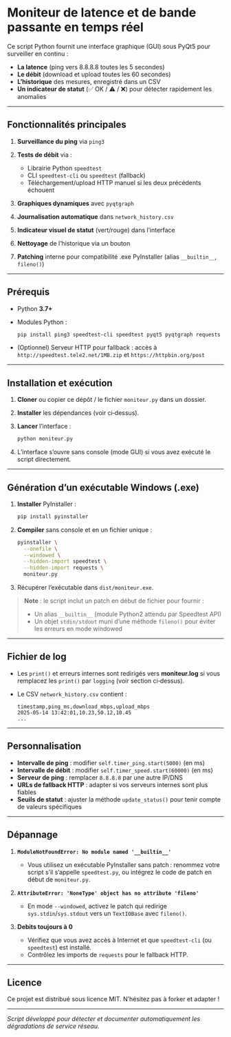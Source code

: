 # Moniteur de latence et de bande passante en temps réel

Ce script Python fournit une interface graphique (GUI) sous PyQt5 pour surveiller en continu :

* **La latence** (ping vers 8.8.8.8 toutes les 5 secondes)
* **Le débit** (download et upload toutes les 60 secondes)
* **L’historique** des mesures, enregistré dans un CSV
* **Un indicateur de statut** (✅ OK / ⚠️ / ❌) pour détecter rapidement les anomalies

---

## Fonctionnalités principales

1. **Surveillance du ping** via `ping3`
2. **Tests de débit** via :

   * Librairie Python `speedtest`
   * CLI `speedtest-cli` ou `speedtest` (fallback)
   * Téléchargement/upload HTTP manuel si les deux précédents échouent
3. **Graphiques dynamiques** avec `pyqtgraph`
4. **Journalisation automatique** dans `network_history.csv`
5. **Indicateur visuel de statut** (vert/rouge) dans l’interface
6. **Nettoyage** de l’historique via un bouton
7. **Patching** interne pour compatibilité .exe PyInstaller (alias `__builtin__`, `fileno()`)

---

## Prérequis

* Python **3.7+**
* Modules Python :

  ```bash
  pip install ping3 speedtest-cli speedtest pyqt5 pyqtgraph requests
  ```
* (Optionnel) Serveur HTTP pour fallback : accès à `http://speedtest.tele2.net/1MB.zip` et `https://httpbin.org/post`

---

## Installation et exécution

1. **Cloner** ou copier ce dépôt / le fichier `moniteur.py` dans un dossier.
2. **Installer** les dépendances (voir ci‑dessus).
3. **Lancer** l’interface :

   ```bash
   python moniteur.py
   ```
4. L’interface s’ouvre sans console (mode GUI) si vous avez exécuté le script directement.

---

## Génération d’un exécutable Windows (.exe)

1. **Installer** PyInstaller :

   ```bash
   pip install pyinstaller
   ```
2. **Compiler** sans console et en un fichier unique :

   ```bash
   pyinstaller \
     --onefile \
     --windowed \
     --hidden-import speedtest \
     --hidden-import requests \
     moniteur.py
   ```
3. Récupérer l’exécutable dans `dist/moniteur.exe`.

> **Note** : le script inclut un patch en début de fichier pour fournir :
>
> * Un alias `__builtin__` (module Python2 attendu par Speedtest API)
> * Un objet `stdin/stdout` muni d’une méthode `fileno()` pour éviter les erreurs en mode windowed

---

## Fichier de log

* Les `print()` et erreurs internes sont redirigés vers **moniteur.log** si vous remplacez les `print()` par `logging` (voir section ci‑dessus).
* Le CSV `network_history.csv` contient :

  ```csv
  timestamp,ping_ms,download_mbps,upload_mbps
  2025-05-14 13:42:01,10.23,50.12,10.45
  ...
  ```

---

## Personnalisation

* **Intervalle de ping** : modifier `self.timer_ping.start(5000)` (en ms)
* **Intervalle de débit** : modifier `self.timer_speed.start(60000)` (en ms)
* **Serveur de ping** : remplacer `8.8.8.8` par une autre IP/DNS
* **URLs de fallback HTTP** : adapter si vos serveurs internes sont plus fiables
* **Seuils de statut** : ajuster la méthode `update_status()` pour tenir compte de valeurs spécifiques

---

## Dépannage

1. **`ModuleNotFoundError: No module named '__builtin__'`**

   * Vous utilisez un exécutable PyInstaller sans patch : renommez votre script s’il s’appelle `speedtest.py`, ou intégrez le code de patch en début de `moniteur.py`.

2. **`AttributeError: 'NoneType' object has no attribute 'fileno'`**

   * En mode `--windowed`, activez le patch qui redirige `sys.stdin`/`sys.stdout` vers un `TextIOBase` avec `fileno()`.

3. **Debits toujours à 0**

   * Vérifiez que vous avez accès à Internet et que `speedtest-cli` (ou `speedtest`) est installé.
   * Contrôlez les imports de `requests` pour le fallback HTTP.

---

## Licence

Ce projet est distribué sous licence MIT. N’hésitez pas à forker et adapter !

---

*Script développé pour détecter et documenter automatiquement les dégradations de service réseau.*

